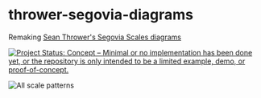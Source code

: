# thrower-segovia-diagrams

Remaking [Sean Thrower's Segovia Scales diagrams](https://seanthrower.com/new-segovia-scales-book/)

[![Project Status: Concept – Minimal or no implementation has been done yet, or the repository is only intended to be a limited example, demo, or proof-of-concept.](https://www.repostatus.org/badges/latest/concept.svg)](https://www.repostatus.org/#concept)

![All scale patterns](https://github.com/zmoon/thrower-segovia-diagrams/assets/15079414/3ff83ada-d4d9-4107-ba98-d320e696424d)
